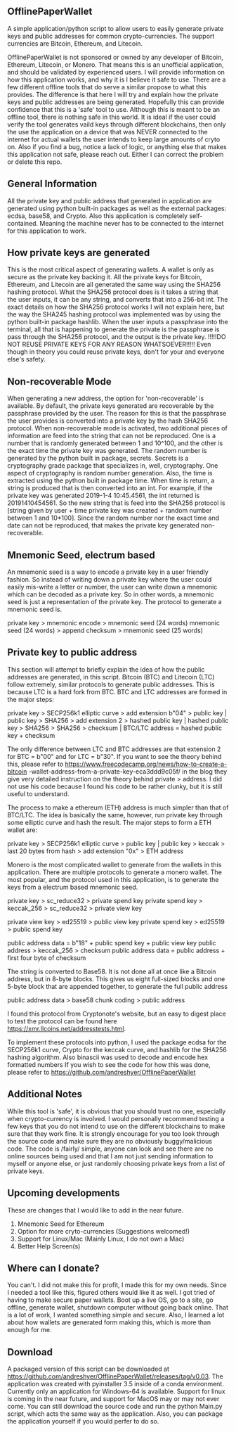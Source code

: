 ## OfflinePaperWallet

A simple application/python script to allow users to easily generate private keys and public 
addresses for common crypto-currencies. The support currencies are Bitcoin, Ethereum, and Litecoin.

OfflinePaperWallet is not sponsored or owned by any developer of Bitcoin, Ethereum, Litecoin, or Monero. That means this is an
unofficial application, and should be validated by experienced users. I will provide information on how this
application works, and why it is I believe it safe to use. There are a few different offline tools that do serve a similar propose
to what this provides. The difference is that here I will try and explain how the private keys and public addresses are
being generated. Hopefully this can provide confidence that this is a 'safe' tool to use. Although this is meant to be an offline tool,
there is nothing safe in this world. It is ideal if the user could verify the tool generates vaild keys through different blockchains,
then only the use the application on a device that was NEVER connected to the internet for actual wallets the user intends to keep
large amounts of cryto on. Also if you find a bug, notice a lack of logic, or anything else that makes this application not safe, please
reach out. Either I can correct the problem or delete this repo. 

## General Information
All the private key and public address that generated in application are 
generated using python built-in packages as well as the external packages: 
ecdsa, base58, and Crypto. Also this application is completely self-contained. 
Meaning the machine never has to be connected to the internet for this 
application to work. 

## How private keys are generated
This is the most critical aspect of generating wallets. A wallet is only
as secure as the private key backing it. All the private keys for Bitcoin, 
Ethereum, and Litecoin are all generated the same way using the SHA256 
hashing protocol. What the SHA256 protocol does is it takes a string that the 
user inputs, it can be any string, and converts that into a 256-bit int. The 
exact details on how the SHA256 protocol works I will not explain here, but the 
way the SHA245 hashing protocol was implemented was by using the python built-in 
package hashlib. When the user inputs a passphrase into the terminal, all that 
is happening to generate the private is the passphrase is pass through the SHA256 
protocol, and the output is the private key.
!!!!!DO NOT REUSE PRIVATE KEYS FOR ANY REASON WHATSOEVER!!!!!
Even though in theory you could reuse private keys, don't for your and everyone 
else's safety.

## Non-recoverable Mode
When generating a new address, the option for 'non-recoverable' is available. 
By default, the private keys generated are recoverable by the passphrase provided 
by the user. The reason for this is that the passphrase the user provides is 
converted into a private key by the hash SHA256 protocol. When non-recoverable mode 
is activated, two additional pieces of information are feed into the string that 
can not be reproduced. One is a number that is randomly generated between 1 and 
10^100, and the other is the exact time the private key was generated. The random 
number is generated by the python built in package, secrets. Secrets is a 
cryptography grade package that specializes in, well, cryptography. One aspect of
cryptography is random number generation. Also, the time is extracted using the python 
built in package time. When time is return, a string is produced that is then converted 
into an int. For example, if the private key was generated 2019-1-4 10:45.4561, the 
int returned is 20191410454561. So the new string that is feed into the SHA256 protocol is 
[string given by user + time private key was created + random number between 1 and 10*100]. 
Since the random number nor the exact time and date can not be reproduced, that makes the 
private key generated non-recoverable. 

## Mnemonic Seed, electrum based
An mnemonic seed is a way to encode a private key in a user friendly fashion. 
So instead of writing down a private key where the user could easily mis-write 
a letter or number, the user can write down a mnemonic which can be decoded as 
a private key. So in other words, a mnemonic seed is just a representation of 
the private key. The protocol to generate a mnemonic seed is. 

private key > mnemonic encode > mnemonic seed (24 words)
mnemonic seed (24 words) > append checksum > mnemonic seed (25 words)

## Private key to public address
This section will attempt to briefly explain the idea of how the public addresses are 
generated, in this script. Bitcoin (BTC) and Litecoin (LTC) follow extremely, 
similar protocols to generate public addresses. This is  because LTC is a hard fork 
from BTC. BTC and LTC addresses are formed in the major steps:

private key > SECP256k1 elliptic curve > add extension b"04" > public key |
public key > SHA256 > add extension 2 > hashed public key |
hashed public key > SHA256 > SHA256 > checksum |
BTC/LTC address = hashed public key + checksum

The only difference between LTC and BTC addresses are that extension 2 for 
BTC = b"00" and for LTC = b"30".
If you want to see the theory behind this, please refer to 
https://www.freecodecamp.org/news/how-to-create-a-bitcoin
-wallet-address-from-a-private-key-eca3ddd9c05f/
in the blog they give very detailed instruction on the theory behind 
private > address. I did not use his code because I found his code to be 
rather clunky, but it is still useful to understand.

The process to make a ethereum (ETH) address is much simpler than that of 
BTC/LTC. The idea is basically the same, however, run private key through 
some elliptic curve and hash the result. The major steps to form a ETH 
wallet are:

private key > SECP256k1 elliptic curve > public key |
public key > keccak > last 20 bytes from hash > add extension "0x" > ETH address

Monero is the most complicated wallet to generate from the wallets in this
application. There are multiple protocols to generate a monero wallet.
The most popular, and the protocol used in this application, is to generate the
keys from a electrum based mnemonic seed. 

private key > sc_reduce32 > private spend key
private spend key > keccak_256 > sc_reduce32 > private view key

private view key > ed25519 > public view key
private spend key > ed25519 > public spend key

public address data = b"18" + public spend key + public view key
public address > keccak_256 > checksum
public address data = public address + first four byte of checksum

The string is converted to Base58. It is not done 
all at once like a Bitcoin address, but in 8-byte blocks. This gives us 
eight full-sized blocks and one 5-byte block that are appended together, 
to generate the full public address

public address data > base58 chunk coding > public address

I found this protocol from Cryptonote's website, but an easy to digest place to 
test the protocol can be found here https://xmr.llcoins.net/addresstests.html. 

To implement these protocols into python, I used the package ecdsa for the 
SECP256k1 curve, Crypto for the keccak curve, and hashlib for the SHA256 hashing 
algorithm. Also binascii was used to decode and encode hex formatted numbers
If you wish to see the code for how this was done, please refer to 
https://github.com/andreshyer/OfflinePaperWallet

## Additional Notes
While this tool is 'safe', it is obvious that you should trust no one, especially 
when crypto-currency is involved. I would personally recommend testing a few keys 
that you do not intend to use on the different blockchains to make sure that they 
work fine. It is strongly encourage for you too look through the source code and 
make sure they are no obviously buggy/malicious code. The code is /fairly/ simple, 
anyone can look and see there are no online sources being used and that I am not 
just sending information to myself or anyone else, or just randomly choosing private
keys from a list of private keys.

## Upcoming developments
These are changes that I would like to add in the near future.
1) Mnemonic Seed for Ethereum
2) Option for more cryto-currencies (Suggestions welcomed!)
3) Support for Linux/Mac (Mainly Linux, I do not own a Mac)
4) Better Help Screen(s)

## Where can I donate?
You can't.
I did not make this for profit, I made this for my own needs. Since I needed a 
tool like this, figured others would like it as well. I got tried of having to 
make secure paper wallets. Boot up a live OS, go to a site, go offline, generate 
wallet, shutdown computer without going back online. That is a lot of work, I 
wanted something simple and secure. Also, I learned a lot about how wallets are 
generated form making this, which is more than enough for me.

## Download 
A packaged version of this script can be downloaded at
https://github.com/andreshyer/OfflinePaperWallet/releases/tag/v0.03.
The application was created with pyinstaller 3.5 inside of a conda environment. Currently only an application for
Windows-64 is available. Support for linux is coming in the near future, and support for MacOS may or may not ever
come. You can still download the source code and run the python Main.py script, which acts the same way as the
application. Also, you can package the application yourself if you would perfer to do so.
